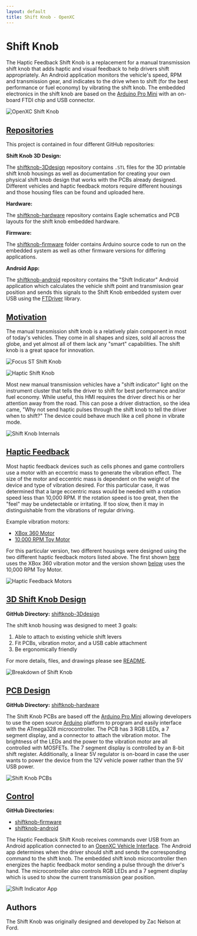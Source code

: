 ```yaml
---
layout: default
title: Shift Knob - OpenXC
---
```


<div class="page-header">
    <h1>Shift Knob</h1>
</div>

The Haptic Feedback Shift Knob is a replacement for a manual transmission shift
knob that adds haptic and visual feedback to help drivers shift appropriately.
An Android application monitors the vehicle's speed, RPM and transmission gear,
and indicates to the drive when to shift (for the best performance or fuel
economy) by vibrating the shift knob. The embedded electronics in the shift knob
are based on the [Arduino Pro Mini][] with an on-board FTDI chip and USB
connector.

![OpenXC Shift Knob](/projects/images/shift-knob/assembled_shift_knob_1.jpg)

<div class="page-header">
    <h2 id="repositories"><a href="#repositories">Repositories</a></h2>
</div>

This project is contained in four different GitHub repositories:

**Shift Knob 3D Design:**

The [shiftknob-3Ddesign][] repository contains `.STL` files for the 3D printable
shift knob housings as well as documentation for creating your own physical
shift knob design that works with the PCBs already designed. Different vehicles
and haptic feedback motors require different housings and those housing files
can be found and uploaded here.

**Hardware:**

The [shiftknob-hardware][] repository contains Eagle schematics and PCB layouts
for the shift knob embedded hardware.

**Firmware:**

The [shiftknob-firmware][] folder contains Arduino source code to run on the
embedded system as well as other firmware versions for differing applications.

**Android App:**

The [shiftknob-android][] repository contains the "Shift Indicator" Android
application which calculates the vehicle shift point and transmission gear
position and sends this signals to the Shift Knob embedded system over USB using
the [FTDriver][] library.

<div class="page-header">
    <h2 id="motivation"><a href="#motivation">Motivation</a></h2>
</div>

The manual transmission shift knob is a relatively plain component in most of
today's vehicles. They come in all shapes and sizes, sold all across the globe,
and yet almost all of them lack any "smart" capabilities. The shift knob is a
great space for innovation.

![Focus ST Shift Knob](/projects/images/shift-knob/in_vehicle_2_small.jpg)

![Haptic Shift Knob](/projects/images/shift-knob/in_vehicle_1_small.jpg)

Most new manual transmission vehicles have a "shift indicator" light on the
instrument cluster that tells the driver to shift for best performance and/or
fuel economy. While useful, this HMI requires the driver direct his or her
attention away from the road. This can pose a driver distraction, so the idea
came, "Why not send haptic pulses through the shift knob to tell the driver when
to shift?" The device could behave much like a cell phone in vibrate mode.

![Shift Knob Internals](/projects/images/shift-knob/shift_knob_internals.jpg)

<div class="page-header">
    <h2 id="haptic_feedback"><a href="#haptic_feedback">
        Haptic Feedback
    </a></h2>
</div>

Most haptic feedback devices such as cells phones and game controllers use a
motor with an eccentric mass to generate the vibration effect. The size of the
motor and eccentric mass is dependent on the weight of the device and type of
vibration desired. For this particular case, it was determined that a large
eccentric mass would be needed with a rotation speed less than 10,000 RPM. If the
rotation speed is too great, then the "feel" may be undetectable or irritating.
If too slow, then it may in distinguishable from the vibrations of regular
driving.

Example vibration motors:

* [XBox 360 Motor][]
* [10,000 RPM Toy Motor][]

For this particular version, two different housings were designed using the two
different haptic feedback motors listed above. The first shown
[here](#motivation) uses the XBox 360 vibration motor and the version shown
[below](#3Ddesign) uses the 10,000 RPM Toy Motor.

![Haptic Feedback Motors](/projects/images/shift-knob/motors.jpg)

<div class="page-header">
    <h2 id="3Ddesign"><a href="#3Ddesign">3D Shift Knob Design</a></h2>
</div>

**GitHub Directory:** [shiftknob-3Ddesign][]

The shift knob housing was designed to meet 3 goals:

1. Able to attach to existing vehicle shift levers
1. Fit PCBs, vibration motor, and a USB cable attachment
1. Be ergonomically friendly

For more details, files, and drawings please see [README][shiftknob-3Ddesign].

![Breakdown of Shift Knob](/projects/images/shift-knob/breakdown_of_shift_knob.jpg)

<div class="page-header">
    <h2 id="PCB"><a href="#PCB">PCB Design</a></h2>
</div>

**GitHub Directory:** [shiftknob-hardware][]

The Shift Knob PCBs are based off the [Arduino Pro Mini][] allowing developers
to use the open source [Arduino][] platform to program and easily interface with
the ATmega328 microcontroller. The PCB has 3 RGB LEDs, a 7 segment display, and
a connector to attach the vibration motor. The brightness of the LEDs and the
power to the vibration motor are all controlled with MOSFETs. The 7 segment
display is controlled by an 8-bit shift register. Additionally, a linear 5V
regulator is on-board in case the user wants to power the device from the 12V
vehicle power rather than the 5V USB power.

![Shift Knob PCBs](/projects/images/shift-knob/shiftknob_pcbs.jpg)

<div class="page-header">
    <h2 id="control"><a href="#control">Control</a></h2>
</div>

**GitHub Directories:**

* [shiftknob-firmware][]
* [shiftknob-android][]

The Haptic Feedback Shift Knob receives commands over USB from an Android
application connected to an [OpenXC Vehicle
Interface](http://openxcplatform.com/vehicle-interface/index.html). The Android
app determines when the driver should shift and sends the corresponding command
to the shift knob. The embedded shift knob microcontroller then energizes the
haptic feedback motor sending a pulse through the driver's hand. The
microcontroller also controls RGB LEDs and a 7 segment display which is used to
show the current transmission gear position.

![Shift Indicator App](/projects/images/shift-knob/app_screenshot.png)


## Authors

The Shift Knob was originally designed and developed by Zac Nelson at Ford.

[README]: https://github.com/openxc/shift-knob/blob/master/README.mkd
[Arduino Pro Mini]: http://arduino.cc/en/Main/ArduinoBoardProMini
[shiftknob-3Ddesign]: https://github.com/openxc/shiftknob-3Ddesign
[shiftknob-hardware]: https://github.com/openxc/shiftknob-hardware
[shiftknob-firmware]: https://github.com/openxc/shiftknob-firmware
[shiftknob-android]: https://github.com/openxc/shiftknob-android
[Arduino]: http://www.arduino.cc
[10,000 RPM Toy Motor]: http://www.amazon.com/0-04A-10000RPM-Vibrator-Vibration-Motor/dp/B005G0NQEG/
[XBox 360 Motor]: http://www.instructables.com/id/How-To-Disassemble-an-Xbox-360-Wireless-Controller/step15/Remove-The-Rumble-Packs/
[FTDriver]: https://github.com/ksksue/FTDriver
